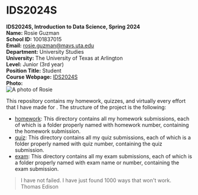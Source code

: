 # IDS2024S

**IDS2024S, Introduction to Data Science, Spring 2024**  
**Name:** Rosie Guzman  
**School ID:** 1001837015   
**Email:** rosie.guzman@mavs.uta.edu    
**Department:** University Studies  
**University:** The University of Texas at Arlington  
**Level:**  Junior (3rd year)  
**Position Title:** Student  
**Course Webpage:** [IDS2024S](www.cdslab.org)  
**Photo:**  
![A photo of Rosie](https://lh4.googleusercontent.com/-K7jvRKlNIJsgPxiouSy6jimwEU8LSStZpPurx6Z3UCIUOybtX6QQLiLMo2Nwtnn_a1gCSCjH8g28tTmHXjrTD5Hga3TNYPJT6SZoaOpoShr8zvWPeBG_V32B6irCZaz_fSNxU3xMhYipRLCpnoPIVs)  

This repository contains my homework, quizzes, and virtually every effort that I have made for <course name>. The structure of the project is the following:  

+ [homework](./hw): This directory contains all my homework submissions, each of which is a folder properly named with homework number, containing the homework submission.  
+ [quiz](./quiz): This directory contains all my quiz submissions, each of which is a folder properly named with quiz number, containing the quiz submission.  
+ [exam](./exam): This directory contains all my exam submissions, each of which is a folder properly named with exam name or number, containing the exam submission.  

> I have not failed. I have just found 1000 ways that won't work.  
> Thomas Edison  
